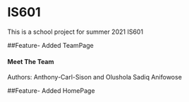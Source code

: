 # IS601
This is a school project for summer 2021 IS601


##Feature- Added TeamPage 
#### Meet The Team
Authors: Anthony-Carl-Sison and Olushola Sadiq Anifowose


##Feature- Added HomePage
